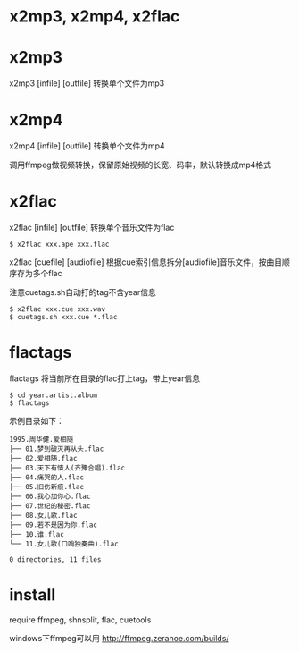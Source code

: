 x2mp3, x2mp4, x2flac
====================

# x2mp3

x2mp3 [infile] [outfile] 转换单个文件为mp3

# x2mp4

x2mp4 [infile] [outfile] 转换单个文件为mp4

调用ffmpeg做视频转换，保留原始视频的长宽、码率，默认转换成mp4格式

# x2flac

x2flac [infile] [outfile] 转换单个音乐文件为flac

    $ x2flac xxx.ape xxx.flac  

x2flac [cuefile] [audiofile] 根据cue索引信息拆分[audiofile]音乐文件，按曲目顺序存为多个flac

注意cuetags.sh自动打的tag不含year信息

    $ x2flac xxx.cue xxx.wav
    $ cuetags.sh xxx.cue *.flac

# flactags 

flactags 将当前所在目录的flac打上tag，带上year信息

    $ cd year.artist.album
    $ flactags

示例目录如下：

    1995.周华健.爱相随
    ├── 01.梦到破灭再从头.flac
    ├── 02.爱相随.flac
    ├── 03.天下有情人(齐豫合唱).flac
    ├── 04.痛哭的人.flac
    ├── 05.旧伤新痕.flac
    ├── 06.我心加你心.flac
    ├── 07.世纪的秘密.flac
    ├── 08.女儿歌.flac
    ├── 09.若不是因为你.flac
    ├── 10.谁.flac
    └── 11.女儿歌(口哨独奏曲).flac

    0 directories, 11 files

# install

require ffmpeg, shnsplit, flac, cuetools

windows下ffmpeg可以用 http://ffmpeg.zeranoe.com/builds/
